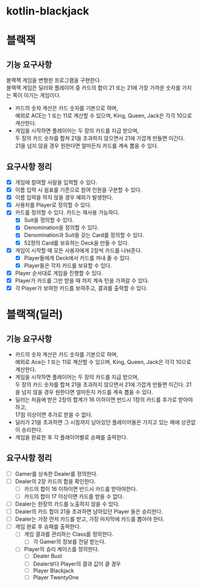# kotlin-blackjack

# 블랙잭
## 기능 요구사항
블랙잭 게임을 변형한 프로그램을 구현한다.  
블랙잭 게임은 딜러와 플레이어 중 카드의 합이 21 또는 21에 가장 가까운 숫자를 가지는 쪽이 이기는 게임이다.

* 카드의 숫자 계산은 카드 숫자를 기본으로 하며,  
예외로 ACE는 1 또는 11로 계산할 수 있으며, King, Queen, Jack은 각각 10으로 계산한다.
* 게임을 시작하면 플레이어는 두 장의 카드를 지급 받으며,   
두 장의 카드 숫자를 합쳐 21을 초과하지 않으면서 21에 가깝게 만들면 이긴다.  
21을 넘지 않을 경우 원한다면 얼마든지 카드를 계속 뽑을 수 있다.

## 요구사항 정리
- [X] 게임에 참여할 사람을 입력할 수 있다.
- [X] 이름 입력 시 쉼표를 기준으로 참여 인원을 구분할 수 있다.
- [X] 이름 입력을 하지 않을 경우 예외가 발생한다.
- [X] 사용자를 Player로 정의할 수 있다.
- [X] 카드를 정의할 수 있다. 카드는 재사용 가능하다.
  - [X] Suit을 정의할 수 있다.
  - [X] Denomination을 정의할 수 있다.
  - [X] Denomination과 Suit을 갖는 Card를 정의할 수 있다.
  - [X] 52장의 Card를 보유하는 Deck을 만들 수 있다.
- [X] 게임이 시작할 때 모든 사용자에게 2장씩 카드를 나눠준다.
  - [X] Player들에게 Deck에서 카드를 꺼내 줄 수 있다.
  - [X] Player들은 각자 카드를 보유할 수 있다.
- [X] Player 순서대로 게임을 진행할 수 있다.
- [X] Player가 카드를 그만 받을 때 까지 계속 턴을 가져갈 수 있다.
- [X] 각 Player가 보여한 카드를 보여주고, 결과를 출력할 수 있다.

# 블랙잭(딜러)
## 기능 요구사항
* 카드의 숫자 계산은 카드 숫자를 기본으로 하며,  
예외로 Ace는 1 또는 11로 계산할 수 있으며, King, Queen, Jack은 각각 10으로 계산한다.
* 게임을 시작하면 플레이어는 두 장의 카드를 지급 받으며,  
두 장의 카드 숫자를 합쳐 21을 초과하지 않으면서 21에 가깝게 만들면 이긴다.
21을 넘지 않을 경우 원한다면 얼마든지 카드를 계속 뽑을 수 있다.
* 딜러는 처음에 받은 2장의 합계가 16 이하이면 반드시 1장의 카드를 추가로 받아야 하고,  
17점 이상이면 추가로 받을 수 없다.
* 딜러가 21을 초과하면 그 시점까지 남아있던 플레이어들은 가지고 있는 패에 상관없이 승리한다.
* 게임을 완료한 후 각 플레이어별로 승패를 출력한다.

## 요구사항 정리
- [ ] Gamer를 상속한 Dealer를 정의한다.
- [ ] Dealer의 2장 카드의 합을 확인한다.
  - [ ] 카드의 합이 16 이하이면 반드시 카드를 받아야한다.
  - [ ] 카드의 합이 17 이상이면 카드를 받을 수 없다.
- [ ] Dealer는 한장의 카드를 노출하지 않을 수 있다.
- [ ] Dealer의 카드 합이 21을 초과하면 남아있던 Player 들은 승리한다.
- [ ] Dealer는 가장 먼저 카드를 받고, 가장 마지막에 카드를 뽑아야 한다.
- [ ] 게임 완료 후 승패를 출력한다.
  - [ ] 게임 결과를 관리하는 Class를 정의한다.
    - [ ] 각 Gamer의 정보를 전달 받는다.
  - [ ] Player의 승리 케이스를 정의한다.
    - [ ] Dealer Bust
    - [ ] Dealer보다 Player의 결과 값이 클 경우
    - [ ] Player Blackjack
    - [ ] Player TwentyOne
